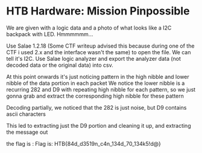 # HTB Hardware: Mission Pinpossible

We are given with a logic data and a photo of what looks like a I2C backpack with LED. Hmmmmmm...

Use Salae 1.2.18 (Some CTF writeup advised this because during one of the CTF i used 2.x and the interface wasn't the same) to open the file. We can tell it's I2C. 
Use Salae logic analyzer and export the analyzer data (not decoded data or the original data) into csv.

At this point onwards it's just noticing pattern in the high nibble and lower nibble of the data portion in each packet 
We notice the lower nibble is a recurring 282 and D9 with repeating high nibble for each pattern, so we just gonna grab and extract the corresponding high nibble for these pattern

Decoding partially, we noticed that the 282 is just noise, but D9 contains ascii characters 

This led to extracting just the D9 portion and cleaning it up, and extracting the message out

the flag is : Flag is: HTB{84d_d3519n_c4n_134d_70_134k5!d@} 
